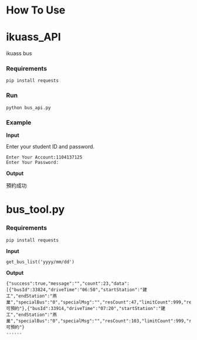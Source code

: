 # How To Use 
# ikuass_API
ikuass bus

### Requirements
```shell=
pip install requests
```

### Run
```shell=
python bus_api.py
```

### Example

**Input**

Enter your student ID and password.

```
Enter Your Account:1104137125
Enter Your Password:
```
**Output**

預約成功


# bus_tool.py
### Requirements
```shell=
pip install requests
```
**Input**
```
get_bus_list('yyyy/mm/dd')
```
**Output**
```
{"success":true,"message":"","count":23,"data":[{"busId":33824,"driveTime":"06:50","startStation":"建工","endStation":"燕巢","specialBus":"0","specialMsg":"","resCount":47,"limitCount":999,"resEnable":false,"resCode":"","resName":"不可預約"},{"busId":33914,"driveTime":"07:20","startStation":"建工","endStation":"燕巢","specialBus":"0","specialMsg":"","resCount":103,"limitCount":999,"resEnable":false,"resCode":"","resName":"不可預約"}
......
```
